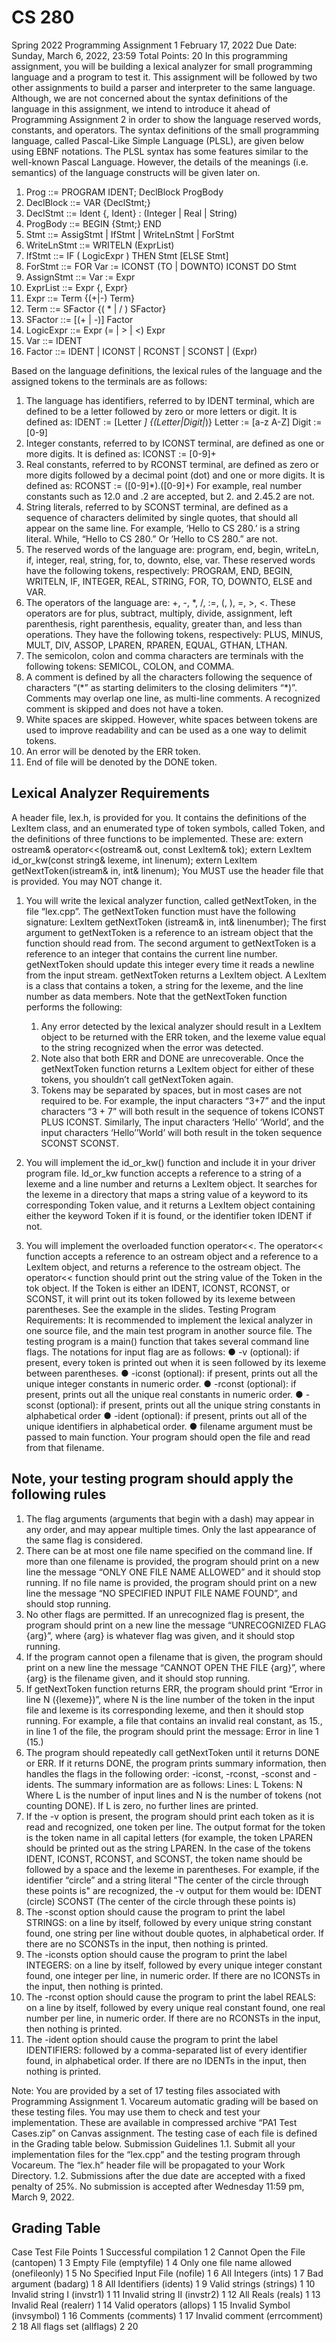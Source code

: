 # CS 280

Spring 2022
Programming Assignment 1
February 17, 2022
Due Date: Sunday, March 6, 2022, 23:59
Total Points: 20
In this programming assignment, you will be building a lexical analyzer for small programming
language and a program to test it. This assignment will be followed by two other assignments to
build a parser and interpreter to the same language. Although, we are not concerned about the
syntax definitions of the language in this assignment, we intend to introduce it ahead of
Programming Assignment 2 in order to show the language reserved words, constants, and
operators. The syntax definitions of the small programming language, called Pascal-Like Simple
Language (PLSL), are given below using EBNF notations. The PLSL syntax has some features
similar to the well-known Pascal Language. However, the details of the meanings (i.e. semantics)
of the language constructs will be given later on.

1. Prog ::= PROGRAM IDENT; DeclBlock ProgBody
2. DeclBlock ::= VAR {DeclStmt;}
3. DeclStmt ::= Ident {, Ident} : (Integer | Real | String)
4. ProgBody ::= BEGIN {Stmt;} END
5. Stmt ::= AssigStmt | IfStmt | WriteLnStmt | ForStmt
6. WriteLnStmt ::= WRITELN (ExprList)
7. IfStmt ::= IF ( LogicExpr ) THEN Stmt [ELSE Stmt]
8. ForStmt ::= FOR Var := ICONST (TO | DOWNTO) ICONST DO Stmt
9. AssignStmt ::= Var := Expr
10. ExprList ::= Expr {, Expr}
11. Expr ::= Term {(+|-) Term}
12. Term ::= SFactor {( * | / ) SFactor}
13. SFactor ::= [(+ | -)] Factor
14. LogicExpr ::= Expr (= | > | <) Expr
15. Var ::= IDENT
16. Factor ::= IDENT | ICONST | RCONST | SCONST | (Expr)

Based on the language definitions, the lexical rules of the language and the assigned tokens to the
terminals are as follows:

1. The language has identifiers, referred to by IDENT terminal, which are defined to be a letter
followed by zero or more letters or digit. It is defined as:
IDENT := [Letter _] {(Letter|Digit|_)}
Letter := [a-z A-Z]
Digit := [0-9]
2. Integer constants, referred to by ICONST terminal, are defined as one or more digits. It is
defined as:
ICONST := [0-9]+
3. Real constants, referred to by RCONST terminal, are defined as zero or more digits followed
by a decimal point (dot) and one or more digits. It is defined as:
RCONST := ([0-9]*)\.([0-9]+)
For example, real number constants such as 12.0 and .2 are accepted, but 2. and 2.45.2 are not.
4. String literals, referred to by SCONST terminal, are defined as a sequence of characters
delimited by single quotes, that should all appear on the same line. For example,
‘Hello to CS 280.’ is a string literal. While, “Hello to CS 280.” Or ‘Hello
to CS 280.” are not.
5. The reserved words of the language are: program, end, begin, writeLn, if, integer, real, string,
for, to, downto, else, var. These reserved words have the following tokens, respectively:
PROGRAM, END, BEGIN, WRITELN, IF, INTEGER, REAL, STRING, FOR, TO,
DOWNTO, ELSE and VAR.
6. The operators of the language are: +, -, *, /, :=, (, ), =, >, <. These operators are for plus,
subtract, multiply, divide, assignment, left parenthesis, right parenthesis, equality, greater than,
and less than operations. They have the following tokens, respectively: PLUS, MINUS,
MULT, DIV, ASSOP, LPAREN, RPAREN, EQUAL, GTHAN, LTHAN.
7. The semicolon, colon and comma characters are terminals with the following tokens:
SEMICOL, COLON, and COMMA.
8. A comment is defined by all the characters following the sequence of characters “(\*” as starting
delimiters to the closing delimiters “*)”. Comments may overlap one line, as multi-line
comments. A recognized comment is skipped and does not have a token.
9. White spaces are skipped. However, white spaces between tokens are used to improve
readability and can be used as a one way to delimit tokens.
10. An error will be denoted by the ERR token.
11. End of file will be denoted by the DONE token.

## Lexical Analyzer Requirements

A header file, lex.h, is provided for you. It contains the definitions of the LexItem class, and
an enumerated type of token symbols, called Token, and the definitions of three functions to be
implemented. These are:
extern ostream& operator<<(ostream& out, const LexItem& tok);
extern LexItem id_or_kw(const string& lexeme, int linenum);
extern LexItem getNextToken(istream& in, int& linenum);
You MUST use the header file that is provided. You may NOT change it.

1. You will write the lexical analyzer function, called getNextToken, in the file “lex.cpp”.
The getNextToken function must have the following signature:
LexItem getNextToken (istream& in, int& linenumber);
The first argument to getNextToken is a reference to an istream object that the function
should read from. The second argument to getNextToken is a reference to an integer that
contains the current line number. getNextToken should update this integer every time it
reads a newline from the input stream. getNextToken returns a LexItem object. A
LexItem is a class that contains a token, a string for the lexeme, and the line number as data
members.
Note that the getNextToken function performs the following:

    1. Any error detected by the lexical analyzer should result in a LexItem object to be returned
    with the ERR token, and the lexeme value equal to the string recognized when the error
    was detected.
    2. Note also that both ERR and DONE are unrecoverable. Once the getNextToken
    function returns a LexItem object for either of these tokens, you shouldn’t call
    getNextToken again.
    3. Tokens may be separated by spaces, but in most cases are not required to be. For example,
    the input characters “3+7” and the input characters “3 + 7” will both result in the
    sequence of tokens ICONST PLUS ICONST. Similarly, The input characters
    ‘Hello’ ‘World’, and the input characters ‘Hello’’World’
    will both result in the token sequence SCONST SCONST.

2. You will implement the id_or_kw() function and include it in your driver program file.
Id_or_kw function accepts a reference to a string of a lexeme and a line number and returns a
LexItem object. It searches for the lexeme in a directory that maps a string value of a keyword
to its corresponding Token value, and it returns a LexItem object containing either the keyword
Token if it is found, or the identifier token IDENT if not.
3. You will implement the overloaded function operator<<. The operator<< function accepts a
reference to an ostream object and a reference to a LexItem object, and returns a reference to
the ostream object. The operator<< function should print out the string value of the Token in
the tok object. If the Token is either an IDENT, ICONST, RCONST, or SCONST, it will print
out its token followed by its lexeme between parentheses. See the example in the slides.
Testing Program Requirements:
It is recommended to implement the lexical analyzer in one source file, and the main test
program in another source file. The testing program is a main() function that takes several
command line flags. The notations for input flag are as follows:
● -v (optional): if present, every token is printed out when it is seen followed by its
lexeme between parentheses.
● -iconst (optional): if present, prints out all the unique integer constants in numeric
order.
● -rconst (optional): if present, prints out all the unique real constants in numeric
order.
● -sconst (optional): if present, prints out all the unique string constants in
alphabetical order
● -ident (optional): if present, prints out all of the unique identifiers in alphabetical
order.
● filename argument must be passed to main function. Your program should open the
file and read from that filename.

## Note, your testing program should apply the following rules

1. The flag arguments (arguments that begin with a dash) may appear in any order, and may
appear multiple times. Only the last appearance of the same flag is considered.
2. There can be at most one file name specified on the command line. If more than one filename
is provided, the program should print on a new line the message “ONLY ONE FILE NAME
ALLOWED” and it should stop running. If no file name is provided, the program should
print on a new line the message “NO SPECIFIED INPUT FILE NAME FOUND”, and
should stop running.
3. No other flags are permitted. If an unrecognized flag is present, the program should print on
a new line the message “UNRECOGNIZED FLAG {arg}”, where {arg} is whatever flag
was given, and it should stop running.
4. If the program cannot open a filename that is given, the program should print on a new line
the message “CANNOT OPEN THE FILE {arg}”, where {arg} is the filename given, and it
should stop running.
5. If getNextToken function returns ERR, the program should print “Error in line N
({lexeme})”, where N is the line number of the token in the input file and lexeme is its
corresponding lexeme, and then it should stop running. For example, a file that contains an
invalid real constant, as 15., in line 1 of the file, the program should print the message:
Error in line 1 (15.)
6. The program should repeatedly call getNextToken until it returns DONE or ERR. If it
returns DONE, the program prints summary information, then handles the flags in the
following order:
-iconst, -rconst, -sconst and -idents.
The summary information are as follows:
Lines: L
Tokens: N
Where L is the number of input lines and N is the number of tokens (not counting DONE).
If L is zero, no further lines are printed.
7. If the -v option is present, the program should print each token as it is read and recognized,
one token per line. The output format for the token is the token name in all capital letters (for
example, the token LPAREN should be printed out as the string LPAREN. In the case of the
tokens IDENT, ICONST, RCONST, and SCONST, the token name should be followed by a
space and the lexeme in parentheses. For example, if the identifier “circle” and a string literal
"The center of the circle through these points is" are recognized, the -v output for them would
be:
IDENT (circle)
SCONST (The center of the circle through these points is)
8. The -sconst option should cause the program to print the label STRINGS: on a line by itself,
followed by every unique string constant found, one string per line without double quotes, in
alphabetical order. If there are no SCONSTs in the input, then nothing is printed.
9. The -iconsts option should cause the program to print the label INTEGERS: on a line by
itself, followed by every unique integer constant found, one integer per line, in numeric order.
If there are no ICONSTs in the input, then nothing is printed.
10. The -rconst option should cause the program to print the label REALS: on a line by itself,
followed by every unique real constant found, one real number per line, in numeric order. If
there are no RCONSTs in the input, then nothing is printed.
11. The -ident option should cause the program to print the label IDENTIFIERS: followed by a
comma-separated list of every identifier found, in alphabetical order. If there are no IDENTs
in the input, then nothing is printed.

Note:
You are provided by a set of 17 testing files associated with Programming Assignment 1.
Vocareum automatic grading will be based on these testing files. You may use them to check and
test your implementation. These are available in compressed archive “PA1 Test Cases.zip” on
Canvas assignment. The testing case of each file is defined in the Grading table below.
Submission Guidelines
1.1. Submit all your implementation files for the “lex.cpp” and the testing program through
Vocareum. The “lex.h” header file will be propagated to your Work Directory.
1.2. Submissions after the due date are accepted with a fixed penalty of 25%. No
submission is accepted after Wednesday 11:59 pm, March 9, 2022.

## Grading Table

Case Test File Points
1 Successful compilation 1
2 Cannot Open the File (cantopen) 1
3 Empty File (emptyfile) 1
4 Only one file name allowed (onefileonly) 1
5 No Specified Input File (nofile) 1
6 All Integers (ints) 1
7 Bad argument (badarg) 1
8 All Identifiers (idents) 1
9 Valid strings (strings) 1
10 Invalid string I (invstr1) 1
11 Invalid string II (invstr2) 1
12 All Reals (reals) 1
13 Invalid Real (realerr) 1
14 Valid operators (allops) 1
15 Invalid Symbol (invsymbol) 1
16 Comments (comments) 1
17 Invalid comment (errcomment) 2
18 All flags set (allflags) 2
20
